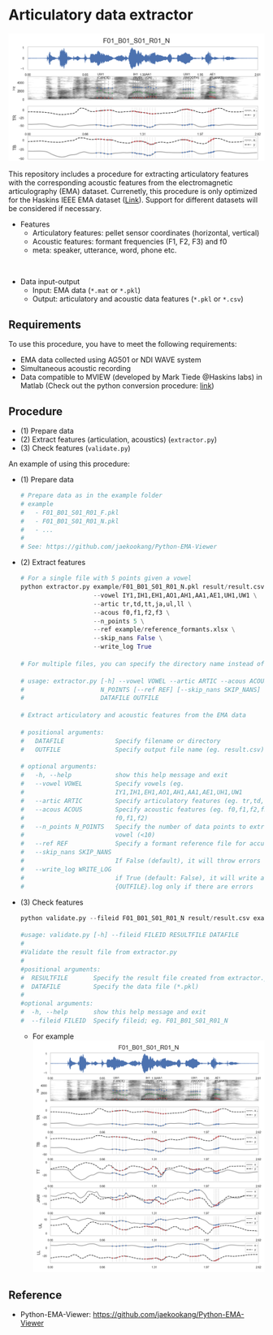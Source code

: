 # Articulatory data extractor

![top](https://raw.githubusercontent.com/jaekookang/Articulatory-Data-Extractor/master/png/top.png)

This repository includes a procedure for extracting articulatory features with the corresponding acoustic features from the electromagnetic articulography (EMA) dataset. Currenetly, this procedure is only optimized for the Haskins IEEE EMA dataset ([Link](https://yale.app.box.com/s/cfn8hj2puveo65fq54rp1ml2mk7moj3h)). Support for different datasets will be considered if necessary.

- Features
    - Articulatory features: pellet sensor coordinates (horizontal, vertical)
    - Acoustic features: formant frequencies (F1, F2, F3) and f0
    - meta: speaker, utterance, word, phone etc.

<br>

- Data input-output
    - Input: EMA data (`*.mat` or `*.pkl`)
    - Output: articulatory and acoustic data features (`*.pkl` or `*.csv`)

## Requirements

To use this procedure, you have to meet the following requirements:
- EMA data collected using AG501 or NDI WAVE system
- Simultaneous acoustic recording
- Data compatible to MVIEW (developed by Mark Tiede @Haskins labs) in Matlab (Check out the python conversion procedure: [link](https://github.com/jaekookang/Python-EMA-Viewer))

## Procedure
- (1) Prepare data
- (2) Extract features (articulation, acoustics) (`extractor.py`)
- (3) Check features (`validate.py`)

An example of using this procedure:
- (1) Prepare data
    ```bash
    # Prepare data as in the example folder
    # example
    #   - F01_B01_S01_R01_F.pkl
    #   - F01_B01_S01_R01_N.pkl
    #   - ...
    #
    # See: https://github.com/jaekookang/Python-EMA-Viewer
    ```
    
- (2) Extract features
    ```python
    # For a single file with 5 points given a vowel
    python extractor.py example/F01_B01_S01_R01_N.pkl result/result.csv \
                        --vowel IY1,IH1,EH1,AO1,AH1,AA1,AE1,UH1,UW1 \
                        --artic tr,td,tt,ja,ul,ll \
                        --acous f0,f1,f2,f3 \
                        --n_points 5 \
                        --ref example/reference_formants.xlsx \
                        --skip_nans False \
                        --write_log True

    # For multiple files, you can specify the directory name instead of file name at DATAFILE

    # usage: extractor.py [-h] --vowel VOWEL --artic ARTIC --acous ACOUS --n_points
    #                     N_POINTS [--ref REF] [--skip_nans SKIP_NANS]
    #                     DATAFILE OUTFILE

    # Extract articulatory and acoustic features from the EMA data

    # positional arguments:
    #   DATAFILE              Specify filename or directory
    #   OUTFILE               Specify output file name (eg. result.csv)

    # optional arguments:
    #   -h, --help            show this help message and exit
    #   --vowel VOWEL         Specify vowels (eg.
    #                         IY1,IH1,EH1,AO1,AH1,AA1,AE1,UH1,UW1
    #   --artic ARTIC         Specify articulatory features (eg. tr,td,tt,ja,ul,ll)
    #   --acous ACOUS         Specify acoustic features (eg. f0,f1,f2,f3 or
    #                         f0,f1,f2)
    #   --n_points N_POINTS   Specify the number of data points to extract given a
    #                         vowel (<10)
    #   --ref REF             Specify a formant reference file for accurate tracking
    #   --skip_nans SKIP_NANS
    #                         If False (default), it will throw errors on NaNs
    #   --write_log WRITE_LOG
    #                         if True (default: False), it will write a log file
    #                         {OUTFILE}.log only if there are errors
    ```
- (3) Check features
    ```python
    python validate.py --fileid F01_B01_S01_R01_N result/result.csv example/F01_B01_S01_R01_N.pkl 

    #usage: validate.py [-h] --fileid FILEID RESULTFILE DATAFILE
    #
    #Validate the result file from extractor.py
    #
    #positional arguments:
    #  RESULTFILE       Specify the result file created from extractor.py (*.csv)
    #  DATAFILE         Specify the data file (*.pkl)
    #
    #optional arguments:
    #  -h, --help       show this help message and exit
    #  --fileid FILEID  Specify fileid; eg. F01_B01_S01_R01_N    
    ```
    - For example
    ![validate.png](https://raw.githubusercontent.com/jaekookang/Articulatory-Data-Extractor/master/png/validate.png)

## Reference
- Python-EMA-Viewer: https://github.com/jaekookang/Python-EMA-Viewer
